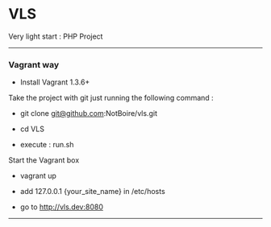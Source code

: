 VLS
===

Very light start : PHP Project

***

### Vagrant way

- Install Vagrant 1.3.6+

Take the project with git just running the following command :

- git clone git@github.com:NotBoire/vls.git

- cd VLS

- execute : run.sh

Start the Vagrant box

- vagrant up

- add 127.0.0.1 {your_site_name} in /etc/hosts
 
- go to http://vls.dev:8080

***
